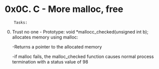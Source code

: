 # 0x0C. C - More malloc, free

		Tasks:
0. Trust no one - Prototype: void *mallocc_checked(unsigned int b); allocates memory using malloc:

	-Returns a pointer to the allocated memory

	-if malloc fails, the malloc_checked function causes normal process termination with a status value of 98
